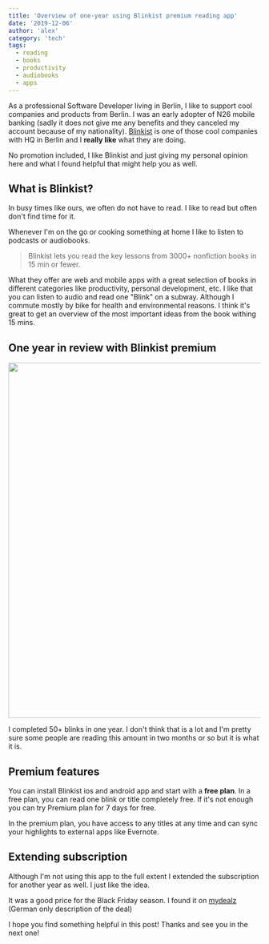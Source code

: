 ```yaml
---
title: 'Overview of one-year using Blinkist premium reading app'
date: '2019-12-06'
author: 'alex'
category: 'tech'
tags:
  - reading
  - books
  - productivity
  - audiobooks
  - apps
---
```


As a professional Software Developer living in Berlin, I like to support cool companies and products from Berlin. I was an early adopter of N26 mobile banking (sadly it does not give me any benefits and they canceled my account because of my nationality). [Blinkist](https://www.blinkist.com/) is one of those cool companies with HQ in Berlin and I **really like** what they are doing.

No promotion included, I like Blinkist and just giving my personal opinion here and what I found helpful that might help you as well.

## What is Blinkist?

In busy times like ours, we often do not have to read. I like to read but often don't find time for it.

Whenever I'm on the go or cooking something at home I like to listen to podcasts or audiobooks.

> Blinkist lets you read the key lessons from 3000+ nonfiction books in 15 min or fewer.

What they offer are web and mobile apps with a great selection of books in different categories like productivity, personal development, etc. I like that you can listen to audio and read one "Blink" on a subway. Although I commute mostly by bike for health and environmental reasons. I think it's great to get an overview of the most important ideas from the book withing 15 mins.

## One year in review with Blinkist premium

<img src="https://i.imgur.com/o6qTD4G.jpg" width="710" />

I completed 50+ blinks in one year. I don't think that is a lot and I'm pretty sure some people are reading this amount in two months or so but it is what it is.

## Premium features

You can install Blinkist ios and android app and start with a **free plan**. In a free plan, you can read one blink or title completely free. If it's not enough you can try Premium plan for 7 days for free.

In the premium plan, you have access to any titles at any time and can sync your highlights to external apps like Evernote.

## Extending subscription

Although I'm not using this app to the full extent I extended the subscription for another year as well. I just like the idea.

It was a good price for the Black Friday season. I found it on [mydealz](https://www.mydealz.de/deals/blinkist-sachbucher-in-15-minuten-50-auf-jahresabo-1476947) (German only description of the deal)

I hope you find something helpful in this post! Thanks and see you in the next one!
